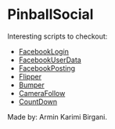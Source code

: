 # PinballSocial

Interesting scripts to checkout:
- [FacebookLogin](https://github.com/DasArmin/PinballSocial/blob/master/Assets/Scripts/Facebook/FacebookLogin.cs)
- [FacebookUserData](https://github.com/DasArmin/PinballSocial/blob/master/Assets/Scripts/Facebook/FacebookUserData.cs)
- [FacebookPosting](https://github.com/DasArmin/PinballSocial/blob/master/Assets/Scripts/Facebook/FacebookPosting.cs)
- [Flipper](https://github.com/DasArmin/PinballSocial/blob/master/Assets/Scripts/Pinball%20Machine/Flipper.cs)
- [Bumper](https://github.com/DasArmin/PinballSocial/blob/master/Assets/Scripts/Pinball%20Machine/Bumper.cs)
- [CameraFollow](https://github.com/DasArmin/PinballSocial/blob/master/Assets/Scripts/Camera/CameraFollow.cs)
- [CountDown](https://github.com/DasArmin/PinballSocial/blob/master/Assets/Scripts/UI/CountDown.cs)

Made by: Armin Karimi Birgani.